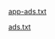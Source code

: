 
[app-ads.txt](https://github.com/user-attachments/files/22530470/app-ads.txt)

[ads.txt](https://github.com/user-attachments/files/22530590/ads.txt)
